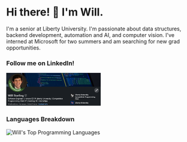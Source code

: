 # Hi there! 👋 I'm Will.
I'm a senior at Liberty University. I'm passionate about data structures, backend development, automation and AI, and computer vision. I've interned at Microsoft for two summers and am searching for new grad opportunities.

<h3>Follow me on LinkedIn!</h3>
<a href="https://www.linkedin.com/in/willstarling/"><img src="./LinkedIn 2.png" width=50% /></a>
<!--<img src="./Work-life balance.gif" alt="Work-life balance gif" height="200px" data-target="animated-image.originalImage">-->

<h3>Languages Breakdown</h3>
<img alt="Will's Top Programming Languages" src="https://denvercoder1-github-readme-stats.vercel.app/api/top-langs/?username=willisaur&langs_count=8&layout=compact&theme=react&bg_color=121D2F&title_color=2F81D7&border_color=01072e"/>
